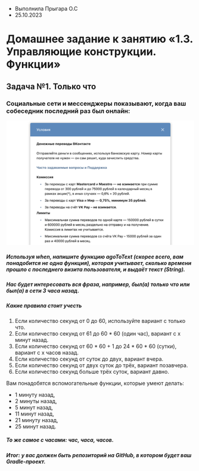 * Выполнила Прыгара О.С
* 25.10.2023

# Домашнее задание к занятию «1.3. Управляющие конструкции. Функции» #
## Задача №1. Только что ##

### Социальные сети и мессенджеры показывают, когда ваш собеседник последний раз был онлайн: ###
![img.png](img.png)

##### Используя when, напишите функцию agoToText (скорее всего, вам понадобится не одна функция), которая учитывает, сколько времени прошло с последнего визита пользователя, и выдаёт текст (String). 

##### Нас будет интересовать вся фраза, например, был(а) только что или был(а) в сети 3 часа назад.

##### Какие правила стоит учесть
1. Если количество секунд от 0 до 60, используйте вариант с только что.
2. Если количество секунд от 61 до 60 * 60 (один час), вариант с x минут назад.
3. Если количество секунд от 60 * 60 + 1 до 24 * 60 * 60 (сутки), вариант с x часов назад.
4. Если количество секунд от суток до двух, вариант вчера.
5. Если количество секунд от двух суток до трёх, вариант позавчера.
6. Если количество секунд больше трёх суток, вариант давно.

Вам понадобятся вспомогательные функции, которые умеют делать:

* 1 минуту назад,
* 2 минуты назад,
* 5 минут назад,
* 11 минут назад,
* 21 минуту назад,
* 25 минут назад.
##### То же самое с часами: час, часа, часов.

##### Итог: у вас должен быть репозиторий на GitHub, в котором будет ваш Gradle-проект.